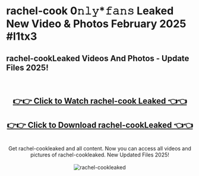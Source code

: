 # rachel-cook 0𝚗𝚕𝚢*𝚏𝚊𝚗𝚜 Leaked New Video & Photos February 2025 #l1tx3

<h2>rachel-cookLeaked Videos And Photos - Update Files 2025!</h2>
<br>
<div align="center">
<h2><a href="https://mediaupload.pro?title=rachel-cook&ref=11F" rel="nofollow">👉👉 Click to Watch rachel-cook Leaked 👈👈</a></h2>
<h2><a href="https://mediaupload.pro?title=rachel-cook&ref=11F" rel="nofollow">👉👉 Click to Download rachel-cookLeaked 👈👈</a></h2>
<br>
Get rachel-cookleaked and all content. Now you can access all videos and pictures of rachel-cookleaked. New Updated Files 2025!
<br>
<br>
<a href="https://mediaupload.pro?title=rachel-cook&ref=11F" rel="nofollow" data-target="animated-image.originalLink"><img src="https://i.ibb.co/Gkj2r4b/banner.png" alt="rachel-cookleaked" style="max-width: 100%; display: inline-block;" data-target="animated-image.originalImage"></a>
</div>
<br>

